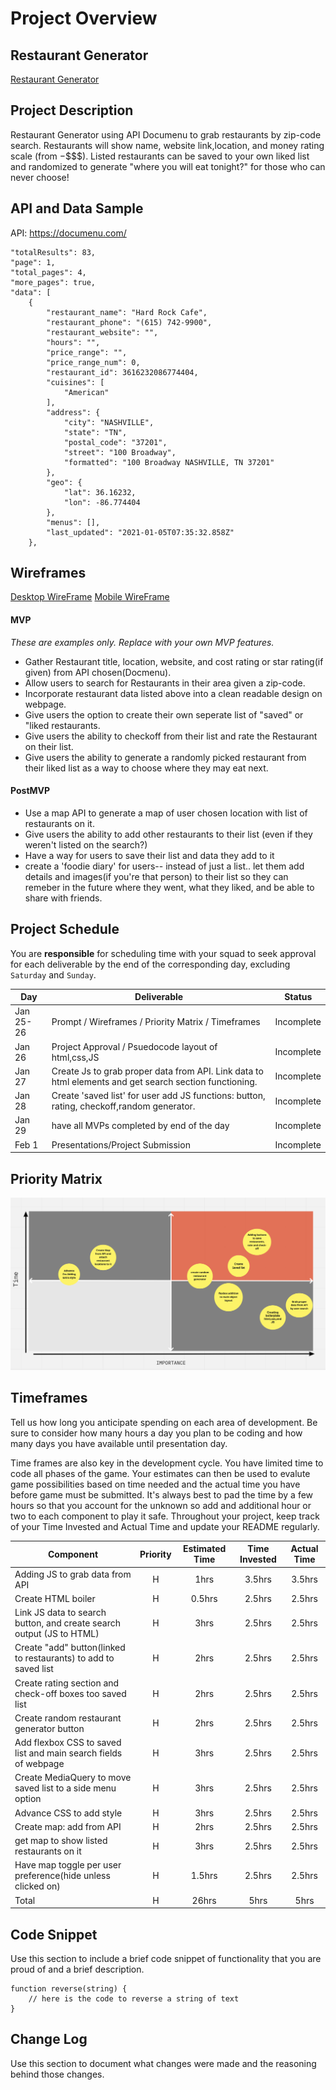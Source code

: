# Project Overview

## Restaurant Generator

[Restaurant Generator](https://github.com/ghudachek/Restaurant-Generator)

## Project Description

Restaurant Generator using API Documenu to grab restaurants by zip-code search. Restaurants will show name, website link,location, and money rating scale (from $-$$$$). Listed restaurants can be saved to your own liked list and randomized to generate "where you will eat tonight?" for those who can never choose!

## API and Data Sample

API: https://documenu.com/

    "totalResults": 83,
    "page": 1,
    "total_pages": 4,
    "more_pages": true,
    "data": [
        {
            "restaurant_name": "Hard Rock Cafe",
            "restaurant_phone": "(615) 742-9900",
            "restaurant_website": "",
            "hours": "",
            "price_range": "",
            "price_range_num": 0,
            "restaurant_id": 3616232086774404,
            "cuisines": [
                "American"
            ],
            "address": {
                "city": "NASHVILLE",
                "state": "TN",
                "postal_code": "37201",
                "street": "100 Broadway",
                "formatted": "100 Broadway NASHVILLE, TN 37201"
            },
            "geo": {
                "lat": 36.16232,
                "lon": -86.774404
            },
            "menus": [],
            "last_updated": "2021-01-05T07:35:32.858Z"
        },

## Wireframes

[Desktop WireFrame](https://whimsical.com/restaurant-generator-site-Vo44rwy9KRcjKoviKp8tXA)
[Mobile WireFrame](https://whimsical.com/smartphone-restaurant-generator-layout-CJPYpwyYah4d8dX58aL7aG)

#### MVP 
*These are examples only. Replace with your own MVP features.*

- Gather Restaurant title, location, website, and cost rating or star rating(if given) from API chosen(Docmenu).
- Allow users to search for Restaurants in their area given a zip-code.
- Incorporate restaurant data listed above into a clean readable design on webpage.
- Give users the option to create their own seperate list of "saved" or "liked restaurants.
- Give users the ability to checkoff from their list and rate the Restaurant on their list.
- Give users the ability to generate a randomly picked restaurant from their liked list as a way to choose where they may eat next.

#### PostMVP  
- Use a map API to generate a map of user chosen location with list of restaurants on it.
- Give users the ability to add other restaurants to their list (even if they weren't listed on the search?)
- Have a way for users to save their list and data they add to it
- create a 'foodie diary' for users-- instead of just a list.. let them add details and images(if you're that person) to their list so they can remeber in the future where they went, what they liked, and be able to share with friends.

## Project Schedule
You are **responsible** for scheduling time with your squad to seek approval for each deliverable by the end of the corresponding day, excluding `Saturday` and `Sunday`.

|  Day | Deliverable | Status
|---|---| ---|
|Jan 25-26| Prompt / Wireframes / Priority Matrix / Timeframes | Incomplete
|Jan 26| Project Approval / Psuedocode layout of html,css,JS | Incomplete
|Jan 27| Create Js to grab proper data from API. Link data to html elements and get search section functioning. | Incomplete
|Jan 28| Create 'saved list' for user add JS functions: button, rating, checkoff,random generator. | Incomplete
|Jan 29| have all MVPs completed by end of the day | Incomplete
|Feb 1| Presentations/Project Submission | Incomplete

## Priority Matrix

 ![Priority Matrix](https://github.com/ghudachek/Restaurant-Generator/blob/main/Priority%20Matrix.png)

## Timeframes

Tell us how long you anticipate spending on each area of development. Be sure to consider how many hours a day you plan to be coding and how many days you have available until presentation day.

Time frames are also key in the development cycle.  You have limited time to code all phases of the game.  Your estimates can then be used to evalute game possibilities based on time needed and the actual time you have before game must be submitted. It's always best to pad the time by a few hours so that you account for the unknown so add and additional hour or two to each component to play it safe. Throughout your project, keep track of your Time Invested and Actual Time and update your README regularly.

| Component | Priority | Estimated Time | Time Invested | Actual Time |
| --- | :---: |  :---: | :---: | :---: |
| Adding JS to grab data from API | H | 1hrs| 3.5hrs | 3.5hrs |
| Create HTML boiler| H | 0.5hrs| 2.5hrs | 2.5hrs |
| Link JS data to search button, and create search output (JS to HTML) | H | 3hrs| 2.5hrs | 2.5hrs |
| Create "add" button(linked to restaurants) to  add to saved list | H | 2hrs| 2.5hrs | 2.5hrs |
| Create rating section and check-off boxes too saved list| H | 2hrs| 2.5hrs | 2.5hrs |
| Create random restaurant generator button | H | 2hrs| 2.5hrs | 2.5hrs |
| Add flexbox CSS to saved list and main search fields of webpage | H | 3hrs| 2.5hrs | 2.5hrs |
| Create MediaQuery to move saved list to a side menu option | H | 3hrs| 2.5hrs | 2.5hrs |
| Advance CSS to add style | H | 3hrs| 2.5hrs | 2.5hrs |
|Create map: add from API| H | 2hrs| 2.5hrs | 2.5hrs |
|get map to show listed restaurants on it | H | 3hrs| 2.5hrs | 2.5hrs |
|Have map toggle per user preference(hide unless clicked on) | H | 1.5hrs| 2.5hrs | 2.5hrs |
| Total | H | 26hrs| 5hrs | 5hrs |

## Code Snippet

Use this section to include a brief code snippet of functionality that you are proud of and a brief description.  

```
function reverse(string) {
	// here is the code to reverse a string of text
}
```

## Change Log
 Use this section to document what changes were made and the reasoning behind those changes.  
